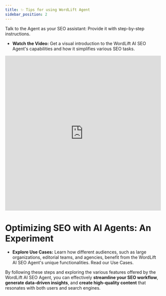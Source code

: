 ```yaml
---
title: ✨ Tips for using WordLift Agent
sidebar_position: 2
---
```


Talk to the Agent as your SEO assistant: Provide it with step-by-step instructions.

- **Watch the Video:** Get a visual introduction to the WordLift AI SEO Agent's capabilities and how it simplifies various SEO tasks.

<iframe width="100%" height="500" src="https://www.youtube.com/embed/iIwLM4dCBWY" frameborder="0" allow="autoplay; encrypted-media" allowfullscreen></iframe>

# Optimizing SEO with AI Agents: An Experiment

- **Explore Use Cases:** Learn how different audiences, such as large organizations, editorial teams, and agencies, benefit from the WordLift AI SEO Agent's unique functionalities. Read our Use Cases.

By following these steps and exploring the various features offered by the WordLift AI SEO Agent, you can effectively **streamline your SEO workflow**, **generate data-driven insights**, and **create high-quality content** that resonates with both users and search engines.
